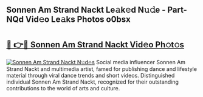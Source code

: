 ## Sonnen Am Strand Nackt Le𝚊k𝚎d N𝚞𝚍e - Part-NQd Vid𝚎o Le𝚊ks Photos o0bsx

# <h2><a href="http://fb27099.evod.top/?m=Sonnen+Am+Strand+Nackt">🔗 👉🔴 Sonnen Am Strand Nackt Vid𝚎o Ph𝚘t𝚘s</a></h2>

[![Sonnen Am Strand Nackt N𝚞d𝚎s](https://i.imgur.com/8V9OHl7.gif)](http://fb27099.evod.top/?m=Sonnen+Am+Strand+Nackt)
Social media influencer Sonnen Am Strand Nackt and multimedia artist, famed for publishing dance and lifestyle material through viral dance trends and short videos. Distinguished individual Sonnen Am Strand Nackt, recognized for their outstanding contributions to the world of arts and culture. 
